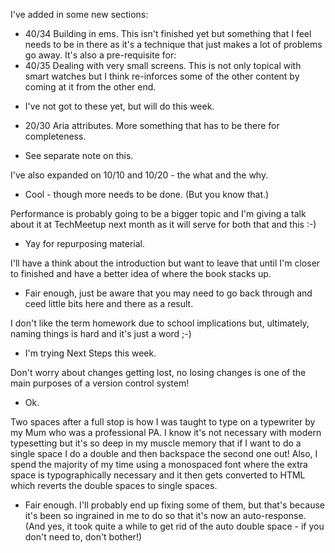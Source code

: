 I've added in some new sections:

 * 40/34 Building in ems.  This isn't finished yet but something that I feel needs to be in there as it's a technique that just makes a lot of problems go away.  It's also a pre-requisite for:
 * 40/35 Dealing with very small screens.  This is not only topical with smart watches but I think re-inforces some of the other content by coming at it from the other end.
- I've not got to these yet, but will do this week. 

 * 20/30 Aria attributes.  More something that has to be there for completeness.
- See separate note on this.

I've also expanded on 10/10 and 10/20 - the what and the why.
- Cool - though more needs to be done. (But you know that.)

Performance is probably going to be a bigger topic and I'm giving a talk about it at TechMeetup next month as it will serve for both that and this :-)
- Yay for repurposing material.

I'll have a think about the introduction but want to leave that until I'm closer to finished and have a better idea of where the book stacks up.
- Fair enough, just be aware that you may need to go back through and ceed little bits here and there as a result.

I don't like the term homework due to school implications but, ultimately, naming things is hard and it's just a word ;-)
- I'm trying Next Steps this week. 

Don't worry about changes getting lost, no losing changes is one of the main purposes of a version control system!
- Ok. 

Two spaces after a full stop is how I was taught to type on a typewriter by my Mum who was a professional PA.  I know it's not necessary with modern typesetting but it's so deep in my muscle memory that if I want to do a single space I do a double and then backspace the second one out!  Also, I spend the majority of my time using a monospaced font where the extra space is typographically necessary and it then gets converted to HTML which reverts the double spaces to single spaces.
- Fair enough. I'll probably end up fixing some of them, but that's because it's been so ingrained in me to do so that it's now an auto-response. (And yes, it took quite a while to get rid of the auto double space - if you don't need to, don't bother!)